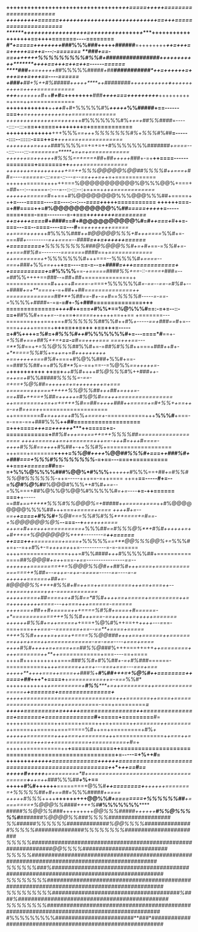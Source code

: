 ********************+++++++++++**++++++++++******+*+***++++++++++*++=====+++++======================
******************+++++++++======**+***+++***++++++++++**++++++++**++++++==+*++=====================
********++++**++++++++++*++++=++++++++****+*+++++*+****++++++**++++++++++++==++++=======----========
*****#*+=====++++++++*****###%%%###+++++*##*###**#******=++++++++*****++=+++==+++++==++=---:-=======
****###+==-==+*++++++%*%%%%%%%%#%%#+################++**+++++++++*******++++==+++=++=++=------======
****###**+==+++++*#***#*%%%%%#####*+*##*****###########*++=++***********++++=++++=++=+++==----======
***+*###*****+**##*+*%*++#%#####*+++++****++**########*+++++++++++****+***++++++++++=++++===========
**+++******+*++++++*#*++**#*+*#=++++++++**###*****++++===+++++++++*****+++++++++=+===++=============
**++++++++++++**++***++**#*+#+%%%%%#%***+++++*%%#####+==------===+***+=+***+++++++++=++=============
*++++++++++++*++==++*++*++*#*%%%%%%%#%*++=+##%%####*=-----::::--:::=**==++====++++++++=+============
+++++++++++++**+++%%%*==++*+*%%%%%%%#%*+*%%%*#%##**=------::::--::::::-===++=+***+++===+============
++++++++=++++*###%%%%==+=+=++#%%%%%%%#*####*##****+====---::::----:::-========*****+=+=+============
++++++==++++++*#%%%*==+===+*##*+##*+++++*###+-=+**++====------========+=======++***++++=============
+++++++=++++++++++==++%%%@@@@@%@@##%%%%#++===+*##*=----======-:::===-::---=--==+++=+*+=+============
++++++=====++++++===%@@@@@@@@@@@%@%%%@@%+===+=*##*=--:--=====-:---=--::-:::--:+=+==+*+++============
++++++======*#=+==+#%@@@@@@@@%%%@@@%%%##+=====++**+=----=====----==----:--:---*====+*++++===========
++++++===-=+##====++=#%@@@@@@@@@@@%%##*=====++++*+=-----====+===-===--------=-+===+*+++++++=========
++=++++====*#+*####*==#+#@@@@@@@@@@%#=#*++===+***#**++=-===---==--====----==---*#***+=*++++++++=====
++====++++*++#%%%%###***++#@@@@@%%%*+*#+++====*%%#+=-===*##+---------=++====--####**=++=++++++======
+=========+**%%%%%%%%***###@%@@@%%#+=+#*+*==-=*%%#+=-++===##%#=--------=======####*==+*=============
++========+*+%%%%%%%#+++===--%%%%%#*+====--===+###+*%%*==+*++**+==----==-=--=+*####=+++============+
+==========+=*#%%%%**==-*+=====####%%+==-::-====+*###*=--=##*%%++++==*###*--=##+*##*+=============++
=============#+++=+#*====-=*===+%%%%%%#*=-==--==-=#%#*+--+##*##+=+**====*+-=+##++##*==============++
==============##**+%##==-#+-=+#*==*%%%%#-----=-==-=*%%%%*+####*=-=**=-=*#*+-*%*+###==============+++
==============++*++*#++===*+*#%%*==%@%%%#==:-=+=--::-==+**##%%#+=+*+=--=*+==**+***=====+*+++++==++==
+=======---=======++++==++=+*#%%%%%%*##%%#++#%*+-----==+***###*==*#+=--===+*+++*+=====+**+++==++=+++
+==+++=-----=+#%*+*+++=*%*#=+*#%%%#++#*%%%%%%%#+=---====*#**==+*-+%%#+==+##%++=+**==-=***#*==++++===
===+++==---=**%#*==+*+=%%@%%%#*#%%#+=-=#*#%#%%#*++===+###*+*+#*+-+**====%%#%*+=*++=*+=*#***+++++++++
+==+++++===*#%#*+===+#%@%%#*##+*%%#+==-==#*##%%##*+=+#%*%#**%*=-==+==--=%@%%*==+++++=-+***++++++++++
++==+****++*#%#*++++*#%@%%%*#%++###*++-=++==+*#%%#***####%%%%*=-==-=+==+%@%##*=+++++=+=++++++++=+===
+======+++===+**+*+++%%@%%*#*#+++*##*+=+++=-==+##*+++==+**%**##*=+++++=*#*%@%#*==+++================
++========**+==+=+=+*++%#*==*##=++++###++=====+=*#+******%%*+*+==++=-=+*#*=+==+*+===================
++========#*+=+++=++*#%%*+====+*-===========+++**%%%#**+===-=-===-==+###%%%**++##===================
=+++====*+++==++++++****++=====+=-============+**#*#%#***+++==+==++*=++**%%%%#*#*===================
++++=====++==+=======+*++==-++*+#*=+*++#*====-++*+***+*#%%#==+++*+#%##+-++*%%#%*+===================
+++===+=======**++++=*%%@#++++*%@@#*#%%%#+==*=+*+###%#++#*##*===+%%%#%%%%%%%%*-=+==---===+==========
++===*+======##*==-=+%%%@%%%%###%@@%*#%%%**+++*+++*#%%%==+##*+=#%%#%%@#%%%%%%*-++=-----+++==-=++====
++=+**==-----*#*+=--=*%@#%@%#***#%@@@#%%%++#%#*+==--=*%%===+##%@%%@%@@%#%%%%%#*=+=----***+=-++======
===+**+-----==##*+==+++**%%%#****%%@@@%*=+#####++=====+*===*++#%@@@@@@@@%%%%#*#*+++===***+=====+====
++++*#*+=--==+*****+====+#%%#***+*%@#===%%#%#*%%*++====+**=*#==-+*%@@@@@@%@%***--===--+***++++++====
+++=+*#*++=+++==========+*%%%#****#*==#%%%@%**+#%#*++++++=++#++*+=+%@@@@@@%++++--------=****++======
++===++****+========+====+*%%%%%*==+**@@%%%@@%+=*%%%#+=+--=+*+*#%+-=*++++=+*++=-----------=-=-======
++++==============+++=#%%*#*#*##+++*#%%%%%##+==============*##%@@@#+=+*+===-*+==----------------==--
+++++++========+***+=%@@@%%@#+*+**##*%#*+++====+================+*%##=--=++=-=+=-=====-----==----=-=
++++++======+**##*+=-#@@@@%%++++#%%#****+#*=++==++=========+++==+===+*+--=++===++===+++-============
+++++====+*#**#*====+=+#%#*==*#%#++++**==+=====*+=========++==+++++++++====---+*+===+++======-======
++++===+##*++#+=====+++====*%#%#+====+#======-+*============+++%%%#**+++===-==+***+++++=+++++=======
++++++#%%#*+=++=====+*+===+%@%#%++==++*++++---=*==-===+===+*******++===--=======+==--==**+====+=====
++++*%%#*+++++=++==++====%%@@###*++++==+======++========+++=+*===++=============-==-===----+===+====
++++#%#*+++++=+====+==*##%%@#*##%+++===++=++*++========++++=======++**++====*========+===----==+====
++++*#*+++++++++++===*###%%#+*#%%#*#+-=+#%###*======-===========++*++======++==+---===+===---===+===
+++++**++++===++====++###%*+**#%##*+++=+%@%#++========++====+##*+++*+====+**+*==========++=-===*%%#*
++++++++++++*+=========+**#%%*****+=+****+========+*+================+**+=======+===============+***
+++++===========================+++=======++====+=====================+========*==-===+=========***=
+++++=========+=+++++================++================+=======+==============*#+=====+=========**#=
+++++=========++=====+====+++=+=====+*+=======++=======+*+=====++=====+========%#++==+=========+#%*+
++++++========++++===+=======++*+==============+*+===++=========+++=++==========+***==========+*#=*+
++++++==========++**+============++===================================================+=-----=+%++#=
+++++++*++++++=============++++++==================================================+*+*+*****++==#==
+++++*#*+++++**+=========*#**+====================================******+**++=++*##*#*%%%##***+*%+==
+++++#%#++++++**========+@%%#******++========+*****++++++========+%%%%%##***+*#+==##=*%%%####*#+====
+++++#%%%*++++**+++++++++@@%%#******+========+%%%%%%##**+========+%@@@%%####++++*%#***#%%%%%%%******
#####*%%@@%%###*+++++++++*@@%%%#####++++++****#%%@%%%%%#****#######%@@@@%%###%%%%###################
%%######%%%%%%#############%@@%%%%###############%%%%%###############%%%%%%%%#######################
%%%%%###############################################################@@%%%%##########################
%%%%%###############################################################################################
%%%%%%###%##########################################################################################
%%%%%%%%############################################################################################
%%%%%%%%%#######################################%####%##############################################
%%%%%%%%######################################*#####################################################
#%%%%%%%%%########################**###*############################################################
